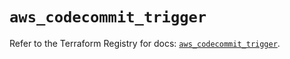 # `aws_codecommit_trigger`

Refer to the Terraform Registry for docs: [`aws_codecommit_trigger`](https://registry.terraform.io/providers/hashicorp/aws/5.40.0/docs/resources/codecommit_trigger).
